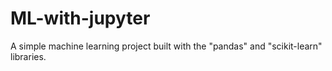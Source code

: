 # ML-with-jupyter
A simple machine learning project built with the "pandas" and "scikit-learn" libraries.
